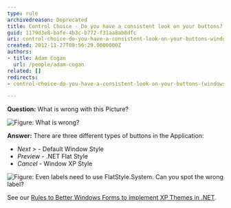 ```yaml
---
type: rule
archivedreason: Deprecated
title: Control Choice - Do you have a consistent look on your buttons? (Windows Forms Only)
guid: 1179d3e8-bafe-4b3c-b772-f31aa8ab8dfc
uri: control-choice-do-you-have-a-consistent-look-on-your-buttons-windows-forms-only
created: 2012-11-27T08:56:29.0000000Z
authors: 
- title: Adam Cogan
  url: /people/adam-cogan
related: []
redirects:
- control-choice-do-you-have-a-consistent-look-on-your-buttons-(windows-forms-only)

---
```


**Question:** What is wrong with this Picture?

![Figure: What is wrong?](../../assets/InconsistentButtonStyles.jpg)  

<!--endintro-->

**Answer:** There are three different types of buttons in the Application:

* *Next &gt;* - Default Window Style
* *Preview* - .NET Flat Style
* *Cancel* - Window XP Style


![Figure: Even labels need to use FlatStyle.System. Can you spot the wrong label?](../../assets/BadDivider.gif)  

See our [Rules to Better Windows Forms to implement XP Themes in .NET](http://www.ssw.com.au/ssw/Standards/Rules/RulesToBetterWindowsForms.aspx#XPThemes).
